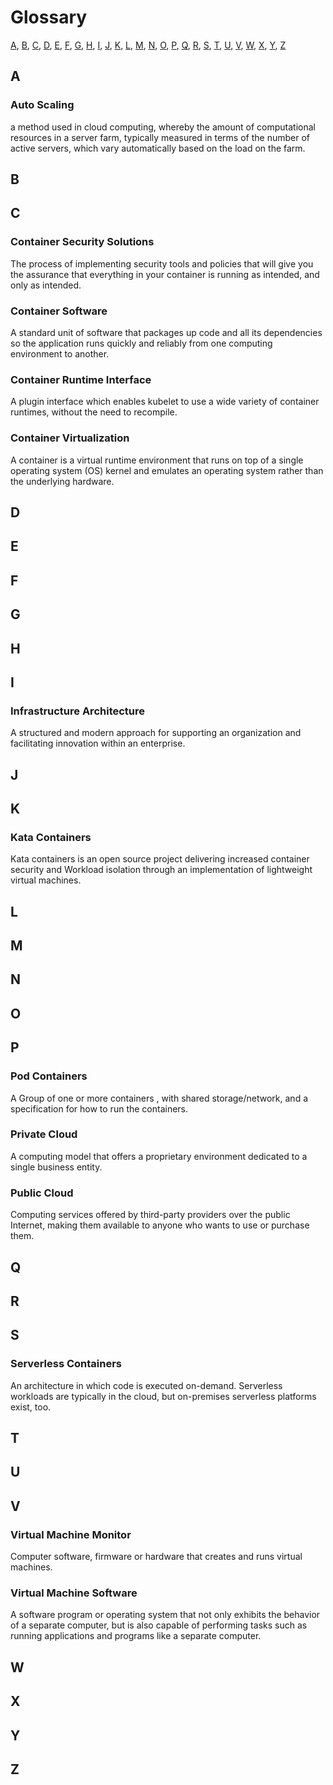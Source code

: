 # Glossary

[A](#A), [B](#B), [C](#C), [D](#D), [E](#E), [F](#F), [G](#G), [H](#H), [I](#I), [J](#J), [K](#K), [L](#L), [M](#M), [N](#N), [O](#O),
[P](#P), [Q](#Q), [R](#R), [S](#S), [T](#T), [U](#U), [V](#V), [W](#W), [X](#X), [Y](#Y), [Z](#Z)

## A

### Auto Scaling
a method used in cloud computing, whereby the amount of computational resources in a server farm, typically measured in terms of the number of active servers, which
vary automatically based on the load on the farm.

## B

## C

### Container Security Solutions
The process of implementing security tools and policies that will give you the assurance that everything in your container is running as intended, and only as
intended.

### Container Software
A standard unit of software that packages up code and all its dependencies so the application runs quickly and reliably from one computing environment to another.

### Container Runtime Interface
A plugin interface which enables kubelet to use a wide variety of container runtimes, without the need to recompile.

### Container Virtualization
A container is a virtual runtime environment that runs on top of a single operating system (OS) kernel and emulates an operating system rather than the underlying
hardware.

## D

## E

## F

## G

## H

## I

### Infrastructure Architecture
A structured and modern approach for supporting an organization and facilitating innovation within an enterprise.

## J

## K

### Kata Containers
Kata containers is an open source project delivering increased container security and Workload isolation through an implementation of lightweight virtual machines.

## L

## M

## N

## O

## P

### Pod Containers
A Group of one or more containers , with shared storage/network, and a specification for how to run the containers.

### Private Cloud
A computing model that offers a proprietary environment dedicated to a single business entity.

### Public Cloud
Computing services offered by third-party providers over the public Internet, making them available to anyone who wants to use or purchase them.

## Q

## R

## S

### Serverless Containers
An architecture in which code is executed on-demand. Serverless workloads are typically in the cloud, but on-premises serverless platforms exist, too.

## T

## U

## V

### Virtual Machine Monitor
Computer software, firmware or hardware that creates and runs virtual machines.

### Virtual Machine Software
A software program or operating system that not only exhibits the behavior of a separate computer, but is also capable of performing tasks such as running
applications and programs like a separate computer.

## W

## X

## Y

## Z 





